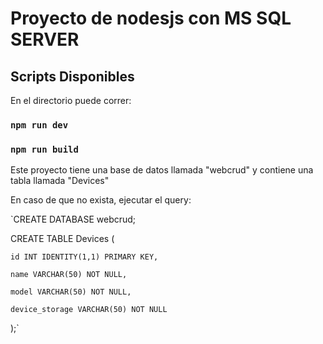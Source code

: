 # Proyecto de nodesjs con MS SQL SERVER

## Scripts Disponibles

En el directorio puede correr:

### `npm run dev`
### `npm run build`

Este proyecto tiene una base de datos llamada "webcrud" y contiene una tabla llamada "Devices" 

En caso de que no exista, ejecutar el query:

`CREATE DATABASE webcrud;

CREATE TABLE Devices ( 

    id INT IDENTITY(1,1) PRIMARY KEY,
    
    name VARCHAR(50) NOT NULL,
    
    model VARCHAR(50) NOT NULL,
    
    device_storage VARCHAR(50) NOT NULL
    
);`
